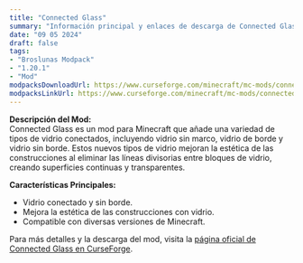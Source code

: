 ```yaml
---
title: "Connected Glass"
summary: "Información principal y enlaces de descarga de Connected Glass"
date: "09 05 2024"
draft: false
tags:
- "Broslunas Modpack"
- "1.20.1"
- "Mod"
modpacksDownloadUrl: https://www.curseforge.com/minecraft/mc-mods/connected-glass/files/all?page=1&pageSize=20&version=1.20.1&gameVersionTypeId=1
modpacksLinkUrl: https://www.curseforge.com/minecraft/mc-mods/connected-glass
---
```


**Descripción del Mod:**  
Connected Glass es un mod para Minecraft que añade una variedad de tipos de vidrio conectados, incluyendo vidrio sin marco, vidrio de borde y vidrio sin borde. Estos nuevos tipos de vidrio mejoran la estética de las construcciones al eliminar las líneas divisorias entre bloques de vidrio, creando superficies continuas y transparentes.

**Características Principales:**
- Vidrio conectado y sin borde.
- Mejora la estética de las construcciones con vidrio.
- Compatible con diversas versiones de Minecraft.

Para más detalles y la descarga del mod, visita la [página oficial de Connected Glass en CurseForge](https://www.curseforge.com/minecraft/mc-mods/connected-glass).
